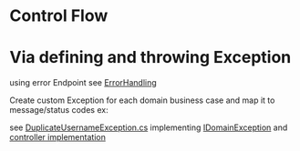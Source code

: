 # Control Flow

# Via defining and throwing Exception

using error Endpoint
see [ErrorHandling](/Docs/ErrorHandling.md#Error%Endpoint)

Create custom Exception for each domain business case and map it to message/status codes
ex:

see [DuplicateUsernameException.cs](/Identity.Api/Domain/Common/Errors/DuplicateUsernameException.cs) implementing [IDomainException](/Identity.Api/Domain/Common/Errors/IDomainException.cs) and [controller implementation](/Identity.Api/Controllers/ErrorsController.cs)
